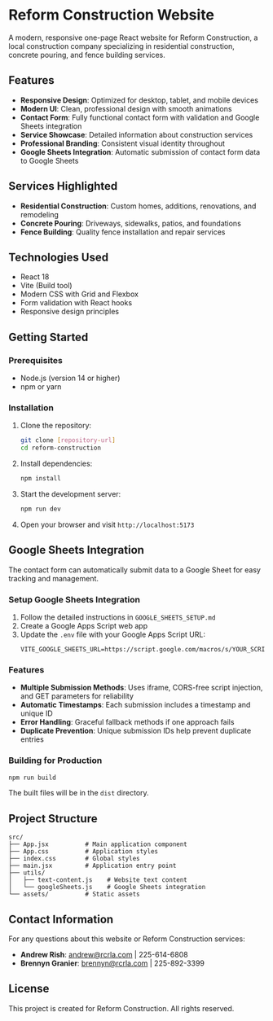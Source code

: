 # Reform Construction Website

A modern, responsive one-page React website for Reform Construction, a local construction company specializing in residential construction, concrete pouring, and fence building services.

## Features

- **Responsive Design**: Optimized for desktop, tablet, and mobile devices
- **Modern UI**: Clean, professional design with smooth animations
- **Contact Form**: Fully functional contact form with validation and Google Sheets integration
- **Service Showcase**: Detailed information about construction services
- **Professional Branding**: Consistent visual identity throughout
- **Google Sheets Integration**: Automatic submission of contact form data to Google Sheets

## Services Highlighted

- **Residential Construction**: Custom homes, additions, renovations, and remodeling
- **Concrete Pouring**: Driveways, sidewalks, patios, and foundations
- **Fence Building**: Quality fence installation and repair services

## Technologies Used

- React 18
- Vite (Build tool)
- Modern CSS with Grid and Flexbox
- Form validation with React hooks
- Responsive design principles

## Getting Started

### Prerequisites
- Node.js (version 14 or higher)
- npm or yarn

### Installation

1. Clone the repository:
   ```bash
   git clone [repository-url]
   cd reform-construction
   ```

2. Install dependencies:
   ```bash
   npm install
   ```

3. Start the development server:
   ```bash
   npm run dev
   ```

4. Open your browser and visit `http://localhost:5173`

## Google Sheets Integration

The contact form can automatically submit data to a Google Sheet for easy tracking and management.

### Setup Google Sheets Integration

1. Follow the detailed instructions in `GOOGLE_SHEETS_SETUP.md`
2. Create a Google Apps Script web app
3. Update the `.env` file with your Google Apps Script URL:
   ```env
   VITE_GOOGLE_SHEETS_URL=https://script.google.com/macros/s/YOUR_SCRIPT_ID/exec
   ```

### Features

- **Multiple Submission Methods**: Uses iframe, CORS-free script injection, and GET parameters for reliability
- **Automatic Timestamps**: Each submission includes a timestamp and unique ID
- **Error Handling**: Graceful fallback methods if one approach fails
- **Duplicate Prevention**: Unique submission IDs help prevent duplicate entries

### Building for Production

```bash
npm run build
```

The built files will be in the `dist` directory.

## Project Structure

```
src/
├── App.jsx          # Main application component
├── App.css          # Application styles
├── index.css        # Global styles
├── main.jsx         # Application entry point
├── utils/
│   ├── text-content.js    # Website text content
│   └── googleSheets.js    # Google Sheets integration
└── assets/          # Static assets
```

## Contact Information

For any questions about this website or Reform Construction services:

- **Andrew Rish**: andrew@rcrla.com | 225-614-6808
- **Brennyn Granier**: brennyn@rcrla.com | 225-892-3399

## License

This project is created for Reform Construction. All rights reserved.

